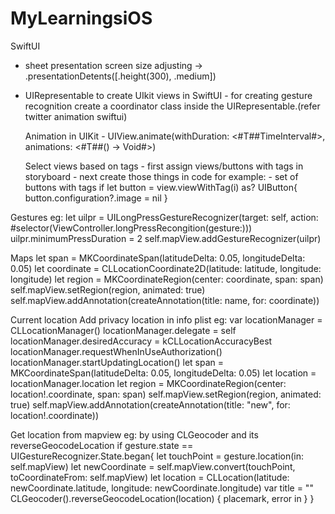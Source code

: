 # MyLearningsiOS

SwiftUI
- sheet presentation
    screen size adjusting -> .presentationDetents([.height(300), .medium])
- UIRepresentable to create UIkit views in SwiftUI
      - for creating gesture recognition create a coordinator class inside the UIRepresentable.(refer twitter animation swiftui)

  Animation in UIKit
      - UIView.animate(withDuration: <#T##TimeInterval#>, animations: <#T##() -> Void#>)

  Select views based on tags
      - first assign views/buttons with tags in storyboard
      - next create those things in code
          for example: - set of buttons with tags
                          if let button = view.viewWithTag(i) as? UIButton{
                                button.configuration?.image = nil
                            }

Gestures
        eg: let uilpr = UILongPressGestureRecognizer(target: self, action: #selector(ViewController.longPressRecongition(gesture:)))
            uilpr.minimumPressDuration = 2
            self.mapView.addGestureRecognizer(uilpr)
            
Maps
    let span = MKCoordinateSpan(latitudeDelta: 0.05, longitudeDelta: 0.05)
    let coordinate = CLLocationCoordinate2D(latitude: latitude, longitude: longitude)
    let region = MKCoordinateRegion(center: coordinate, span: span)
    self.mapView.setRegion(region, animated: true)
    self.mapView.addAnnotation(createAnnotation(title: name, for: coordinate))   

Current location
    Add privacy location in info plist
    eg: var locationManager = CLLocationManager()
          locationManager.delegate = self
            locationManager.desiredAccuracy = kCLLocationAccuracyBest
            locationManager.requestWhenInUseAuthorization()
            locationManager.startUpdatingLocation()
            let span = MKCoordinateSpan(latitudeDelta: 0.05, longitudeDelta: 0.05)
            let location = locationManager.location
            let region = MKCoordinateRegion(center: location!.coordinate, span: span)
            self.mapView.setRegion(region, animated: true)
            self.mapView.addAnnotation(createAnnotation(title: "new", for: location!.coordinate))

Get location from mapview 
eg: by using CLGeocoder and its reverseGeocodeLocation
    if gesture.state == UIGestureRecognizer.State.began{
            let touchPoint = gesture.location(in: self.mapView)
            let newCoordinate = self.mapView.convert(touchPoint, toCoordinateFrom: self.mapView)
            let location = CLLocation(latitude: newCoordinate.latitude, longitude: newCoordinate.longitude)
            var title = ""
            CLGeocoder().reverseGeocodeLocation(location) { placemark, error in
            }
        }
    
